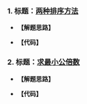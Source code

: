### 1. 标题：[两种排序方法](https://www.nowcoder.com/practice/839f681bf36c486fbcc5fcb977ffe432?tpId=85&&tqId=29844&rp=1&ru=/activity/oj&qru=/ta/2017test/question-ranking)
- **【解题思路】**

- **【代码】**


### 2. 标题：[求最小公倍数](https://www.nowcoder.com/practice/22948c2cad484e0291350abad86136c3?tpId=37&&tqId=21331&rp=1&ru=/activity/oj&qru=/ta/huawei/question-ranking)
- **【解题思路】**

- **【代码】**
